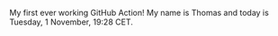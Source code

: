 My first ever working GitHub Action!
My name is Thomas and today is Tuesday, 1 November, 19:28 CET. 
